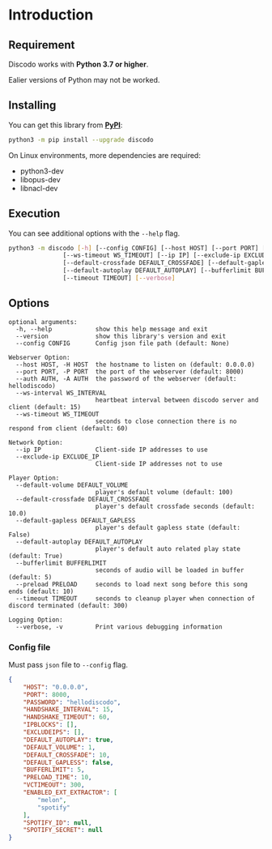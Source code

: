 # Introduction

## Requirement

Discodo works with **Python 3.7 or higher**.

Ealier versions of Python may not be worked.

## Installing

You can get this library from [**PyPI**](https://pypi.org/project/discodo/):

```sh
python3 -m pip install --upgrade discodo
```

On Linux environments, more dependencies are required:

- python3-dev
- libopus-dev
- libnacl-dev

## Execution

You can see additional options with the `--help` flag.

```sh
python3 -m discodo [-h] [--config CONFIG] [--host HOST] [--port PORT] [--auth AUTH] [--ws-interval WS_INTERVAL]
               [--ws-timeout WS_TIMEOUT] [--ip IP] [--exclude-ip EXCLUDE_IP] [--default-volume DEFAULT_VOLUME]
               [--default-crossfade DEFAULT_CROSSFADE] [--default-gapless DEFAULT_GAPLESS]
               [--default-autoplay DEFAULT_AUTOPLAY] [--bufferlimit BUFFERLIMIT] [--preload PRELOAD]
               [--timeout TIMEOUT] [--verbose]
```

## Options

```
optional arguments:
  -h, --help            show this help message and exit
  --version             show this library's version and exit
  --config CONFIG       Config json file path (default: None)

Webserver Option:
  --host HOST, -H HOST  the hostname to listen on (default: 0.0.0.0)
  --port PORT, -P PORT  the port of the webserver (default: 8000)
  --auth AUTH, -A AUTH  the password of the webserver (default: hellodiscodo)
  --ws-interval WS_INTERVAL
                        heartbeat interval between discodo server and client (default: 15)
  --ws-timeout WS_TIMEOUT
                        seconds to close connection there is no respond from client (default: 60)

Network Option:
  --ip IP               Client-side IP addresses to use
  --exclude-ip EXCLUDE_IP
                        Client-side IP addresses not to use

Player Option:
  --default-volume DEFAULT_VOLUME
                        player's default volume (default: 100)
  --default-crossfade DEFAULT_CROSSFADE
                        player's default crossfade seconds (default: 10.0)
  --default-gapless DEFAULT_GAPLESS
                        player's default gapless state (default: False)
  --default-autoplay DEFAULT_AUTOPLAY
                        player's default auto related play state (default: True)
  --bufferlimit BUFFERLIMIT
                        seconds of audio will be loaded in buffer (default: 5)
  --preload PRELOAD     seconds to load next song before this song ends (default: 10)
  --timeout TIMEOUT     seconds to cleanup player when connection of discord terminated (default: 300)

Logging Option:
  --verbose, -v         Print various debugging information
```

### Config file

Must pass `json` file to `--config` flag.

```json
{
    "HOST": "0.0.0.0",
    "PORT": 8000,
    "PASSWORD": "hellodiscodo",
    "HANDSHAKE_INTERVAL": 15,
    "HANDSHAKE_TIMEOUT": 60,
    "IPBLOCKS": [],
    "EXCLUDEIPS": [],
    "DEFAULT_AUTOPLAY": true,
    "DEFAULT_VOLUME": 1,
    "DEFAULT_CROSSFADE": 10,
    "DEFAULT_GAPLESS": false,
    "BUFFERLIMIT": 5,
    "PRELOAD_TIME": 10,
    "VCTIMEOUT": 300,
    "ENABLED_EXT_EXTRACTOR": [
        "melon",
        "spotify"
    ],
    "SPOTIFY_ID": null,
    "SPOTIFY_SECRET": null
}
```